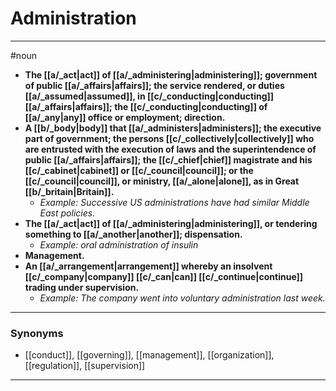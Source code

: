 # Administration
---
#noun
- **The [[a/_act|act]] of [[a/_administering|administering]]; government of public [[a/_affairs|affairs]]; the service rendered, or duties [[a/_assumed|assumed]], in [[c/_conducting|conducting]] [[a/_affairs|affairs]]; the [[c/_conducting|conducting]] of [[a/_any|any]] office or employment; direction.**
- **A [[b/_body|body]] that [[a/_administers|administers]]; the executive part of government; the persons [[c/_collectively|collectively]] who are entrusted with the execution of laws and the superintendence of public [[a/_affairs|affairs]]; the [[c/_chief|chief]] magistrate and his [[c/_cabinet|cabinet]] or [[c/_council|council]]; or the [[c/_council|council]], or ministry, [[a/_alone|alone]], as in Great [[b/_britain|Britain]].**
	- _Example: Successive US administrations have had similar Middle East policies._
- **The [[a/_act|act]] of [[a/_administering|administering]], or tendering something to [[a/_another|another]]; dispensation.**
	- _Example: oral administration of insulin_
- **Management.**
- **An [[a/_arrangement|arrangement]] whereby an insolvent [[c/_company|company]] [[c/_can|can]] [[c/_continue|continue]] trading under supervision.**
	- _Example: The company went into voluntary administration last week._
---
### Synonyms
- [[conduct]], [[governing]], [[management]], [[organization]], [[regulation]], [[supervision]]
---

